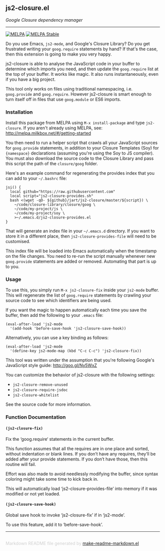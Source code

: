 ## js2-closure.el
*Google Closure dependency manager*

---
[![MELPA](http://melpa.org/packages/js2-closure-badge.svg)](http://melpa.org/#/js2-closure)
[![MELPA Stable](http://stable.melpa.org/packages/js2-closure-badge.svg)](http://stable.melpa.org/#/js2-closure)

Do you use Emacs, `js2-mode`, and Google's Closure Library?  Do you get
frustrated writing your `goog.require` statements by hand?  If that's the
case, then this extension is going to make you very happy.

js2-closure is able to analyse the JavaScript code in your buffer to
determine which imports you need, and then update the `goog.require` list at
the top of your buffer.  It works like magic.  It also runs instantaneously,
even if you have a big project.

This tool only works on files using traditional namespacing,
i.e. `goog.provide` and `goog.require`. However js2-closure is smart enough
to turn itself off in files that use `goog.module` or ES6 imports.

### Installation


Install this package from MELPA using `M-x install-package` and type
`js2-closure`.  If you aren't already using MELPA, see:
http://melpa.milkbox.net/#/getting-started

You then need to run a helper script that crawls all your JavaScript sources
for `goog.provide` statements, in addition to your Closure Templates (Soy)
for `{namespace}` declarations (assuming you're using the Soy to JS
compiler).  You must also download the source code to the Closure Library
and pass this script the path of the `closure/goog` folder.

Here's an example command for regenerating the provides index that you can
add to your `~/.bashrc` file:

    jsi() {
      local github="https://raw.githubusercontent.com"
      local script="js2-closure-provides.sh"
      bash <(wget -qO- ${github}/jart/js2-closure/master/${script}) \
        ~/code/closure-library/closure/goog \
        ~/code/my-project/js \
        ~/code/my-project/soy \
        >~/.emacs.d/js2-closure-provides.el
    }

That will generate an index file in your `~/.emacs.d` directory.  If you
want to store it in a different place, then `js2-closure-provides-file` will
need to be customised.

This index file will be loaded into Emacs automatically when the timestamp
on the file changes.  You need to re-run the script manually whenever new
`goog.provide` statements are added or removed.  Automating that part is up
to you.

### Usage


To use this, you simply run `M-x js2-closure-fix` inside your `js2-mode`
buffer.  This will regenerate the list of `goog.require` statements by
crawling your source code to see which identifiers are being used.

If you want the magic to happen automatically each time you save the buffer,
then add the following to your `.emacs` file:

    (eval-after-load 'js2-mode
      '(add-hook 'before-save-hook 'js2-closure-save-hook))

Alternatively, you can use a key binding as follows:

    (eval-after-load 'js2-mode
      '(define-key js2-mode-map (kbd "C-c C-c") 'js2-closure-fix))

This tool was written under the assumption that you're following Google's
JavaScript style guide: http://goo.gl/Ny5WxZ

You can customize the behavior of js2-closure with the following settings:

* `js2-closure-remove-unused`
* `js2-closure-require-jsdoc`
* `js2-closure-whitelist`

See the source code for more information.

### Function Documentation


#### `(js2-closure-fix)`

Fix the ‘goog.require‘ statements in the current buffer.

This function assumes that all the requires are in one place and
sorted, without indentation or blank lines.  If you don’t have
any requires, they’ll be added after your provide statements.  If
you don’t have those, then this routine will fail.

Effort was also made to avoid needlessly modifying the buffer,
since syntax coloring might take some time to kick back in.

This will automatically load ‘js2-closure-provides-file’ into
memory if it was modified or not yet loaded.

#### `(js2-closure-save-hook)`

Global save hook to invoke ‘js2-closure-fix’ if in ‘js2-mode’.

To use this feature, add it to ‘before-save-hook’.

-----
<div style="padding-top:15px;color: #d0d0d0;">
Markdown README file generated by
<a href="https://github.com/mgalgs/make-readme-markdown">make-readme-markdown.el</a>
</div>
